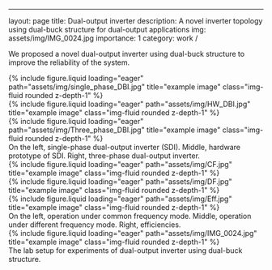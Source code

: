 ---
layout: page
title: Dual-output inverter
description: A novel inverter topology using dual-buck structure for dual-output applications
img: assets/img/IMG_0024.jpg
importance: 1
category: work
/

We proposed a novel dual-output inverter using dual-buck structure to improve the reliability of the system.

<div class="row">
    <div class="col-sm mt-3 mt-md-0">
        {% include figure.liquid loading="eager" path="assets/img/single_phase_DBI.jpg" title="example image" class="img-fluid rounded z-depth-1" %}
    </div>
    <div class="col-sm mt-3 mt-md-0">
        {% include figure.liquid loading="eager" path="assets/img/HW_DBI.jpg" title="example image" class="img-fluid rounded z-depth-1" %}
    </div>
    <div class="col-sm mt-3 mt-md-0">
        {% include figure.liquid loading="eager" path="assets/img/Three_phase_DBI.jpg" title="example image" class="img-fluid rounded z-depth-1" %}
    </div>
</div>
<div class="caption">
    On the left, single-phase dual-output inverter (SDI). Middle, hardware prototype of SDI. Right, three-phase dual-output inverter.
</div>

<div class="row">
    <div class="col-sm mt-3 mt-md-0">
        {% include figure.liquid loading="eager" path="assets/img/CF.jpg" title="example image" class="img-fluid rounded z-depth-1" %}
    </div>
    <div class="col-sm mt-3 mt-md-0">
        {% include figure.liquid loading="eager" path="assets/img/DF.jpg" title="example image" class="img-fluid rounded z-depth-1" %}
    </div>
    <div class="col-sm mt-3 mt-md-0">
        {% include figure.liquid loading="eager" path="assets/img/Eff.jpg" title="example image" class="img-fluid rounded z-depth-1" %}
    </div>
</div>
<div class="caption">
    On the left, operation under common frequency mode. Middle, operation under different frequency mode. Right, efficiencies.
</div>


<div class="row">
    <div class="col-sm mt-3 mt-md-0">
        {% include figure.liquid loading="eager" path="assets/img/IMG_0024.jpg" title="example image" class="img-fluid rounded z-depth-1" %}
    </div>
</div>
<div class="caption">
    The lab setup for experiments of dual-output inverter using dual-buck structure.
</div>


